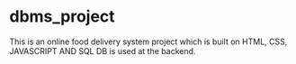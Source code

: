# dbms_project
This is an online food delivery system project which is built on HTML, CSS, JAVASCRIPT AND SQL DB is used at the backend.
